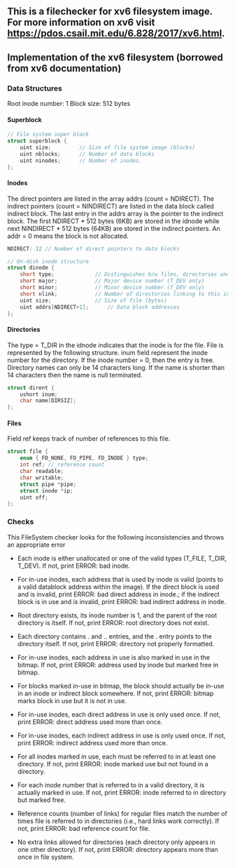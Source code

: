 ## This is a filechecker for xv6 filesystem image. For more information on xv6 visit https://pdos.csail.mit.edu/6.828/2017/xv6.html.

## Implementation of the xv6 filesystem (borrowed from xv6 documentation)

### Data Structures

Root inode number: 1
Block size: 512 bytes

#### Superblock

```c
// File system super block
struct superblock {
    uint size;         // Size of file system image (blocks)
    uint nblocks;      // Number of data blocks
    uint ninodes;      // Number of inodes.
};
```
#### Inodes

The direct pointers are listed in the array addrs (count = NDIRECT). The indirect pointers (count = NINDIRECT) are listed in the data block called indirect block. The last entry in the addrs array is the pointer to the indirect block. The first NDIRECT * 512 bytes (6KB) are stored in the idnode while next NINDIRECT * 512 bytes (64KB) are stored in the indirect pointers. An addr = 0 means the block is not allocated.

```c
NDIRECT: 12 // Number of direct pointers to data blocks       

// On-disk inode structure
struct dinode {
    short type;           	// Distinguishes b/w files, directories and special files 
    short major;          	// Major device number (T_DEV only)
    short minor;          	// Minor device number (T_DEV only)
    short nlink;          	// Number of directories linking to this inode
    uint size;            	// Size of file (bytes)
    uint addrs[NDIRECT+1];   	// Data block addresses
};
```
#### Directories

The type = T_DIR in the idnode indicates that the inode is for the file. File is represented by the following structure. inum field represent the inode number for the directory. If the inode number = 0, then the entry is free. Directory names can only be 14 characters long. If the name is shorter than 14 characters then the name is null terminated.

```c
struct dirent {
    ushort inum;
    char name[DIRSIZ];
};
```
#### Files

Field ref keeps track of number of references to this file.

```c
struct file {
    enum { FD_NONE, FD_PIPE, FD_INODE } type;
    int ref; // reference count
    char readable;
    char writable;
    struct pipe *pipe;
    struct inode *ip;
    uint off;
};
```
### Checks
This FileSystem checker looks for the following inconsistencies and throws an appropriate error

* Each inode is either unallocated or one of the valid types (T_FILE, T_DIR, T_DEV). If not, print ERROR: bad inode.

* For in-use inodes, each address that is used by inode is valid (points to a valid datablock address within the image). If the direct block is used and is invalid, print ERROR: bad direct address in inode.; if the indirect block is in use and is invalid, print ERROR: bad indirect address in inode.

* Root directory exists, its inode number is 1, and the parent of the root directory is itself. If not, print ERROR: root directory does not exist.

* Each directory contains . and .. entries, and the . entry points to the directory itself. If not, print ERROR: directory not properly formatted.

* For in-use inodes, each address in use is also marked in use in the bitmap. If not, print ERROR: address used by inode but marked free in bitmap.

* For blocks marked in-use in bitmap, the block should actually be in-use in an inode or indirect block somewhere. If not, print ERROR: bitmap marks block in use but it is not in use.

* For in-use inodes, each direct address in use is only used once. If not, print ERROR: direct address used more than once.

* For in-use inodes, each indirect address in use is only used once. If not, print ERROR: indirect address used more than once.

* For all inodes marked in use, each must be referred to in at least one directory. If not, print ERROR: inode marked use but not found in a directory.

* For each inode number that is referred to in a valid directory, it is actually marked in use. If not, print ERROR: inode referred to in directory but marked free.

* Reference counts (number of links) for regular files match the number of times file is referred to in directories (i.e., hard links work correctly). If not, print ERROR: bad reference count for file.

* No extra links allowed for directories (each directory only appears in one other directory). If not, print ERROR: directory appears more than once in file system.
